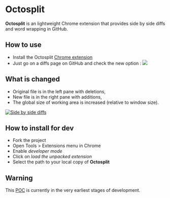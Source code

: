 # Octosplit

**Octosplit** is an lightweight Chrome extension that provides side by side diffs and word wrapping in GitHub.

## How to use

* Install the Octosplit [Chrome extension](https://chrome.google.com/webstore/detail/mnkacicafjlllhcedhhphhpapmdgjfbb)
* Just go on a diffs page on GitHub and check the new option : ![](http://imageshack.us/a/img833/9178/octosplitbutton.png)

## What is changed

* Original file is in the left pane with deletions,
* New file is in the right pane with additions,
* The global size of working area is increased (relative to window size).

[![](http://imageshack.us/a/img62/3179/octosplit.png "Side by side diffs")](http://imageshack.us/a/img689/3179/octosplit.png "Side by side diffs")

## How to install for dev

* Fork the project
* Open Tools > Extensions menu in Chrome
* Enable _developer mode_
* Click on _load the unpacked extension_
* Select the path to your local copy of **Octosplit**

## Warning

This [POC](http://en.wikipedia.org/wiki/Proof_of_concept) is currently in the very earliest stages of development.
